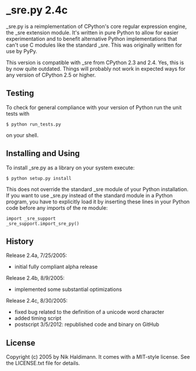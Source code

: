 _sre.py 2.4c
============

_sre.py is a reimplementation of CPython's core regular expression engine, the
_sre extension module. It's written in pure Python to allow for easier
experimentation and to benefit alternative Python implementations that can't use
C modules like the standard _sre. This was originally written for use by PyPy.

This version is compatible with _sre from CPython 2.3 and 2.4. Yes, this is by
now quite outdated. Things will probably not work in expected ways for any
version of CPython 2.5 or higher.


Testing
-------

To check for general compliance with your version of Python run the unit tests
with

    $ python run_tests.py

on your shell.


Installing and Using
--------------------

To install _sre.py as a library on your system execute:

    $ python setup.py install

This does not override the standard _sre module of your Python installation. If
you want to use _sre.py instead of the standard module in a Python program, you
have to explicitly load it by inserting these lines in your Python code before
any imports of the re module:

    import _sre_support
    _sre_support.import_sre_py()


History
-------

Release 2.4a, 7/25/2005:
  - initial fully compliant alpha release

Release 2.4b, 8/9/2005:
  - implemented some substantial optimizations

Release 2.4c, 8/30/2005:
  - fixed bug related to the definition of a unicode word character
  - added timing script
  - postscript 3/5/2012: republished code and binary on GitHub


License
-------

Copyright (c) 2005 by Nik Haldimann. It comes with a MIT-style license. See the
LICENSE.txt file for details.
